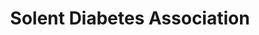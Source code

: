 ---
title: "Solent Diabetes Association"
url: /gosport/solent-diabetes-association/
shop: charity
---